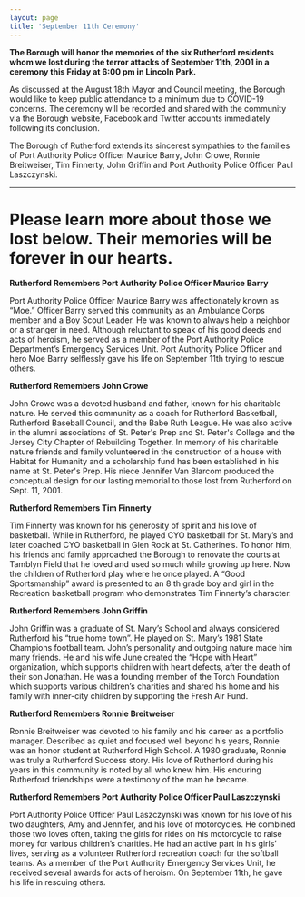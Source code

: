 ```yaml
---
layout: page
title: 'September 11th Ceremony'
---
```

 
**The Borough will honor the memories of the six Rutherford residents whom we lost during the terror attacks of September 11th, 2001 in a ceremony this Friday at 6:00 pm in Lincoln Park.**

As discussed at the August 18th Mayor and Council meeting, the Borough would like to keep public attendance to a minimum due to COVID-19 concerns.  The ceremony will be recorded and shared with the community via the Borough website, Facebook and Twitter accounts immediately following its conclusion.

The Borough of Rutherford extends its sincerest sympathies to the families of Port Authority Police Officer Maurice Barry, John Crowe, Ronnie Breitweiser, Tim Finnerty, John Griffin and Port Authority Police Officer Paul Laszczynski. 

---

# Please learn more about those we lost below. Their memories will be forever in our hearts.

**Rutherford Remembers Port Authority Police Officer Maurice Barry**

Port Authority Police Officer Maurice Barry was affectionately known as “Moe.” Officer Barry served this community as an Ambulance Corps member and a Boy Scout Leader. He was known to always help a neighbor or a stranger in need. Although reluctant to speak of his good deeds and acts of heroism, he served as a member of the Port Authority Police Department’s Emergency Services Unit. Port Authority Police Officer and hero Moe Barry selflessly gave his life on September 11th trying to rescue others.

**Rutherford Remembers John Crowe**

John Crowe was a devoted husband and father, known for his charitable nature. He served this community as a coach for Rutherford Basketball, Rutherford Baseball Council, and the Babe Ruth League. He was also active in the alumni associations of St. Peter's Prep and St. Peter's College and the Jersey City Chapter of Rebuilding Together. In memory of his charitable nature friends and family volunteered in the construction of a house with Habitat for Humanity and a scholarship fund has been established in his name at St. Peter's Prep. His niece Jennifer Van Blarcom produced the conceptual design for our lasting memorial to those lost from Rutherford on Sept. 11, 2001.

**Rutherford Remembers Tim Finnerty**

Tim Finnerty was known for his generosity of spirit and his love of basketball. While in Rutherford, he played CYO basketball for St. Mary’s and later coached CYO basketball in Glen Rock at St. Catherine’s. To honor him, his friends and family approached the Borough to renovate the courts at Tamblyn Field that he loved and used so much while growing up here. Now the children of Rutherford play where he once played. A “Good Sportsmanship” award is presented to an 8 th grade boy and girl in the Recreation basketball program who demonstrates Tim Finnerty’s character.

**Rutherford Remembers John Griffin**

John Griffin was a graduate of St. Mary’s School and always considered Rutherford his “true home town”. He played on St. Mary’s 1981 State Champions football team. John’s personality and outgoing nature made him many friends. He and his wife June created the “Hope with Heart” organization, which supports children with heart defects, after the death of their son Jonathan. He was a founding member of the Torch Foundation which supports various children’s charities and shared his home and his family with inner-city children by supporting the Fresh Air Fund. 

**Rutherford Remembers Ronnie Breitweiser**

Ronnie Breitweiser was devoted to his family and his career as a portfolio manager. Described as quiet and focused well beyond his years, Ronnie was an honor
student at Rutherford High School. A 1980 graduate, Ronnie was truly a Rutherford Success story. His love of Rutherford during his years in this community is noted by all who knew him. His enduring Rutherford friendships were a testimony of the man he became.

**Rutherford Remembers Port Authority Police Officer Paul Laszczynski**

Port Authority Police Officer Paul Laszczynski was known for his love of his two daughters, Amy and Jennifer, and his love of motorcycles. He combined those two loves often, taking the girls for rides on his motorcycle to raise money for various children’s charities. He had an active part in his girls’ lives, serving as a volunteer Rutherford recreation coach for the softball teams. As a member of the Port Authority Emergency Services Unit, he received several awards for acts of heroism. On September 11th, he gave his life in rescuing others.

